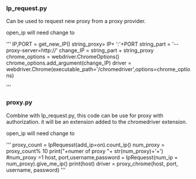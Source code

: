 ### Ip_request.py

Can be used to request new proxy from a proxy provider. 

open_ip will need change to 

'''
    IP,PORT = get_new_IP()
    string_proxy= IP+ ':'+PORT
    string_part = '--proxy-server=http://'
    change_IP = string_part + string_proxy
    chrome_options = webdriver.ChromeOptions()
    chrome_options.add_argument(change_IP)
    driver = webdriver.Chrome(executable_path='/chromedriver',options=chrome_options)

'''



### proxy.py

Combine with Ip_request.py, this code can be use for proxy with authorization. it will be an extension added to the chromedriver extension.

open_ip will need change to 

'''
    proxy_count = IpRequesst(add_ip=on).count_ip()
    num_proxy = proxy_count% 10
    print("+numer of proxy "+ str(num_proxy)+'+')
    #num_proxy =1
    host, port,username,password = IpRequesst(num_ip = num_proxy).give_me_ip()
    print(host)
    driver = proxy_chrome(host, port, username, password)
'''
